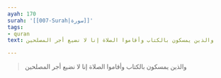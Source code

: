 ```yaml
---
ayah: 170
surah: '[[007-Surah|سورة]]'
tags:
- quran
text: والذين يمسكون بالكتاب وأقاموا الصلاة إنا لا نضيع أجر المصلحين

---
```

> والذين يمسكون بالكتاب وأقاموا الصلاة إنا لا نضيع أجر المصلحين
